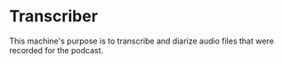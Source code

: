 # Transcriber

This machine's purpose is to transcribe and diarize audio files that were recorded for the podcast.
